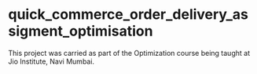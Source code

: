 # quick_commerce_order_delivery_assigment_optimisation
This project was carried as part of the Optimization course being taught at Jio Institute, Navi Mumbai.
